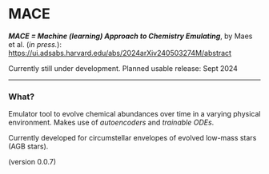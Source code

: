 # MACE

***MACE = Machine (learning) Approach to Chemistry Emulating***, by Maes et al. (*in press.*): https://ui.adsabs.harvard.edu/abs/2024arXiv240503274M/abstract

Currently still under development. 
Planned usable release: Sept 2024

---

### What?
Emulator tool to evolve chemical abundances over time in a varying physical environment.
Makes use of *autoencoders* and *trainable ODEs*.

Currently developed for circumstellar envelopes of evolved low-mass stars (AGB stars). 



(version 0.0.7)
